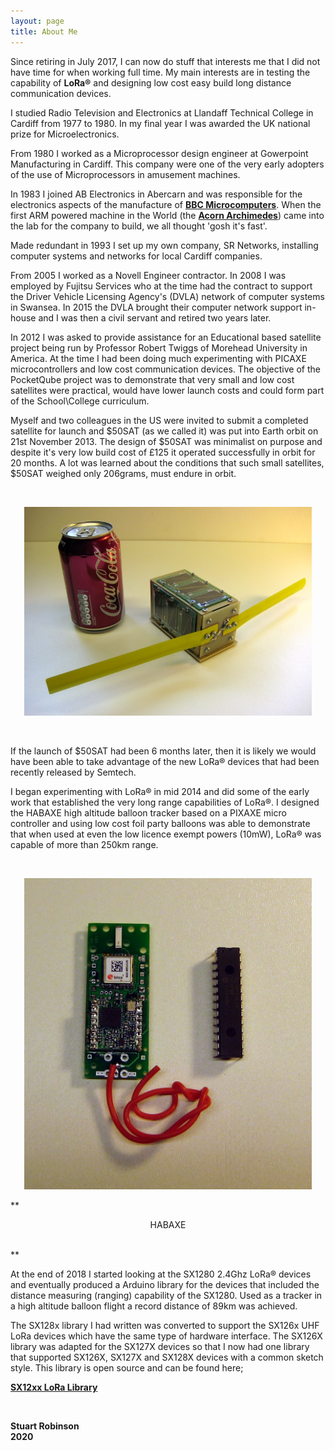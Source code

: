 ```yaml
---
layout: page
title: About Me
---
```


Since retiring in July 2017, I can now do stuff that interests me that I did not have time for when working full time. My main interests are in testing the capability of **LoRa®** and designing low cost easy build long distance communication devices. 

I studied Radio Television and Electronics at Llandaff Technical College in Cardiff from 1977 to 1980. In my final year I was awarded the UK national prize for Microelectronics.

From 1980 I worked as a Microprocessor design engineer at Gowerpoint Manufacturing in Cardiff. This company were one of the very early adopters of the use of Microprocessors in amusement machines.  

In 1983 I joined AB Electronics in Abercarn and was responsible for the electronics aspects of the manufacture of **[BBC Microcomputers](https://en.wikipedia.org/wiki/BBC_Micro)**. When the first ARM powered machine in the World (the **[Acorn Archimedes](https://en.wikipedia.org/wiki/Acorn_Archimedes)**) came into the lab for the company to build, we all thought 'gosh it's fast'.

Made redundant in 1993 I set up my own company, SR Networks, installing computer systems and networks for local Cardiff companies. 

From 2005 I worked as a Novell Engineer contractor. In 2008 I was employed by Fujitsu Services who at the time had the contract to support the Driver Vehicle Licensing Agency's (DVLA) network of computer systems in Swansea. In 2015 the DVLA brought their computer network support in-house and I was then a civil servant and retired two years later. 

In 2012 I was asked to provide assistance for an Educational based satellite project being run by Professor Robert Twiggs of Morehead University in America. At the time I had been doing much experimenting with PICAXE microcontrollers and low cost communication devices. The objective of the PocketQube project was to demonstrate that very small and low cost satellites were practical, would have lower launch costs and could form part of the School\College curriculum. 

Myself and two colleagues in the US were invited to submit a completed satellite for launch and $50SAT (as we called it) was put into Earth orbit on 21st November 2013. The design of $50SAT was minimalist on purpose and despite it's very low build cost of £125 it operated successfully in orbit for 20 months. A lot was learned about the conditions that such small satellites, $50SAT weighed only 206grams, must endure in orbit. 

<br>
<p align="center">
  <img width="460"  src="/images/$50SAT_with_can.jpg">
</p>

<br>

If the launch of $50SAT had been 6 months later, then it is likely we would have been able to take advantage of the new LoRa® devices that had been recently released by Semtech. 

I began experimenting with LoRa® in mid 2014 and did some of the early work that established the very long range capabilities of LoRa®. I designed the HABAXE high altitude balloon tracker based on a PIXAXE micro controller and using low cost foil party balloons was able to demonstrate that when used at even the low licence exempt powers (10mW), LoRa® was capable of more than 250km range.

<br>
<p align="center">
  <img width="460" src="/images/January2015_8.jpg">
</p>


**<p align="center">
  HABAXE
</p>
<br>**




At the end of 2018 I started looking at the SX1280 2.4Ghz LoRa® devices and eventually produced a Arduino library for the devices that included the distance measuring (ranging) capability of the SX1280. Used as a tracker in a high altitude balloon flight a record distance of 89km was achieved.

The SX128x library I had written was converted to support the SX126x UHF LoRa devices which have the same type of hardware interface. The SX126X library was adapted for the SX127X devices so that I now had one library that supported SX126X, SX127X and SX128X devices with a common sketch style. This library is open source and can be found here;

**[SX12xx LoRa Library](https://github.com/StuartsProjects/SX12XX-LoRa)**

<br>

**Stuart Robinson
<br>
2020**